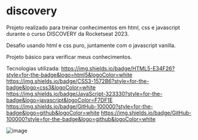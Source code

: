 # discovery

Projeto realizado para treinar conhecimentos em html, css e javascript durante o curso DISCOVERY da Rocketseat 2023.

Desafio usando html e css puro, juntamente com o javascript vanilla.

Projeto básico para verificar meus conhecimentos.

Tecnologias utilizada:
https://img.shields.io/badge/HTML5-E34F26?style=for-the-badge&logo=html5&logoColor=white
https://img.shields.io/badge/CSS3-1572B6?style=for-the-badge&logo=css3&logoColor=white
https://img.shields.io/badge/JavaScript-323330?style=for-the-badge&logo=javascript&logoColor=F7DF1E
https://img.shields.io/badge/GitHub-100000?style=for-the-badge&logo=github&logoColor=white
https://img.shields.io/badge/GitHub-100000?style=for-the-badge&logo=github&logoColor=white

![image](https://github.com/laurourbano/DevLinks-Lauro/assets/74082012/58e5c7bd-56a4-4d0f-ae6f-31c24b489bd1)
